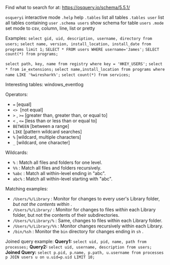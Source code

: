 
Find what to search for at: https://osquery.io/schema/5.5.1/


`osqueryi`  interactive mode
`.help`  help
`.tables`  list all tables
`.tables user`  list all tables containing `user`
`.schema users`  show schema for table `users`
`.mode `  set mode to csv, column, line, list or pretty


Examples:
`select gid, uid, description, username, directory from users;`
`select name, version, install_location, install_date from programs limit 1;`
`SELECT * FROM users WHERE username='James';`
`SELECT count(*) from programs;`

`select path, key, name from registry where key = 'HKEY_USERS';`
`select * from ie_extensions;`
`select name,install_location from programs where name LIKE '%wireshark%';`
`select count(*) from services;`

Interesting tables:
windows_eventlog


Operators:
- `=` [equal]
- `<>`  [not equal]
- `>` , `>=` [greater than, greater than, or equal to]
- `<` , `<=` [less than or less than or equal to] 
- `BETWEEN` [between a range]
- `LIKE` [pattern wildcard searches]
- `%` [wildcard, multiple characters]
- `_` [wildcard, one character]

Wildcards:
- `%` : Match all files and folders for one level.
- `%%` : Match all files and folders recursively.
- `%abc` : Match all within-level ending in "abc".
- `abc%` : Match all within-level starting with "abc".

Matching examples:
- `/Users/%/Library` : Monitor for changes to every user's Library folder, _but not the contents within_ .
- `/Users/%/Library/` : Monitor for changes to files _within_ each Library folder, but not the contents of their subdirectories.
- `/Users/%/Library/%` : Same, changes to files within each Library folder.
- `/Users/%/Library/%%` : Monitor changes recursively within each Library.
- `/bin/%sh` : Monitor the `bin` directory for changes ending in `sh` .

Joined query example:
**Query1:** `select uid, pid, name, path from processes;`
**Query2:** `select uid, username, description from users;`
**Joined Query:** `select p.pid, p.name, p.path, u.username from processes p JOIN users u on u.uid=p.uid LIMIT 10;`




